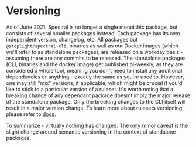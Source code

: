 # Versioning

As of June 2021, Spectral is no longer a single monolithic package, but consists of several smaller packages instead.
Each package has its own independent version, changelog, etc.
All packages but `@stoplight/spectral-cli`, binaries as well as our Docker images (which we'll refer to as standalone packages), are released on a workday basis - assuming there are any commits to be released.
The standalone packages (CLI, binaries and the docker image) get published bi-weekly, as they are considered a whole tool, meaning you don't need to install any additional dependencies or anything - exactly the same as you're used to.
However, one may still "mix" versions, if applicable, which might be crucial if you'd like to stick to a particular version of a ruleset.
It's worth noting that a breaking change of any dependant package doesn't imply the major release of the standalone package.
Only the breaking changes to the CLI itself will result in a major version change.
To learn more about rulesets versioning, please refer to [docs](./4-rulesets#Alternative-JS-Ruleset-Format).

To summarize - virtually nothing has changed. The only minor caveat is the slight change around semantic versioning in the context of standalone packages.

